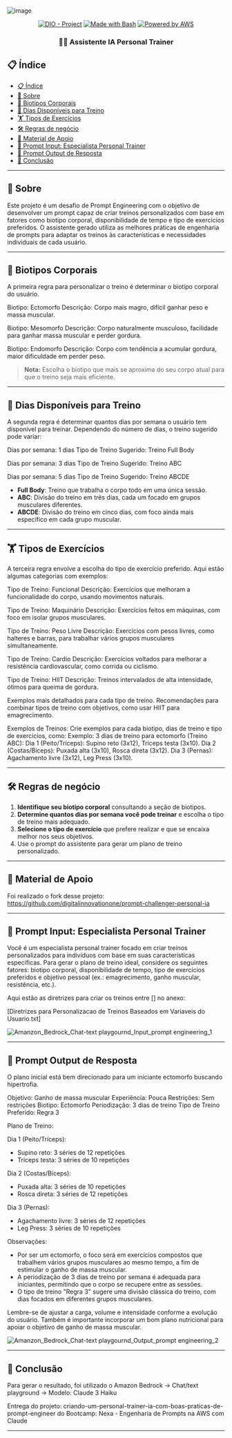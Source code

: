 ![image](https://github.com/user-attachments/assets/59da8ff2-0980-4b7a-8607-8e4d7ae881d2)

<p align="center">
<a href="https://dio.me/"><img src="https://img.shields.io/badge/DIO-Project-FED564?logo=youtube" alt="DIO - Project"></a>
<a href="https://www.gnu.org/software/bash/" title="Go to Bash homepage"><img src="https://img.shields.io/badge/Prompt-Project-FED564?logo=gnu-bash&amp;logoColor=white" alt="Made with Bash"></a>
<a href="https://aws.amazon.com/" title="Powered by AWS">
  <img src="https://img.shields.io/badge/Powered%20by-AWS-FED564?logo=icloud&logoColor=white" alt="Powered by AWS">
</a>
</p>

<p align="center">
  <h3 align="center">🏋️‍♂️ Assistente IA Personal Trainer</h3>

## 📋 Índice

- [📋 Índice](#-índice)
- [📝 Sobre](#-sobre)
- [💪 Biotipos Corporais](#-biotipos-corporais)
- [📅 Dias Disponíveis para Treino](#-dias-disponíveis-para-treino)
- [🏋️ Tipos de Exercícios](#️-tipos-de-exercícios)
- [🛠️ Regras de negócio](#️-regras-de-negócio)
- [📖 Material de Apoio](#-material-de-apoio)
- [🎯 Prompt Input: Especialista Personal Trainer ](#-prompt-input-especialista-personal-trainer)
- [🎯 Prompt Output de Resposta ](#-prompt-output-de-resposta)
- [💪 Conclusão ](#-conclusão)
  
---

## 📝 Sobre

Este projeto é um desafio de Prompt Engineering com o objetivo de desenvolver um prompt capaz de criar treinos personalizados com base em fatores como biotipo corporal, disponibilidade de tempo e tipo de exercícios preferidos. O assistente gerado utiliza as melhores práticas de engenharia de prompts para adaptar os treinos às características e necessidades individuais de cada usuário.

---

## 💪 Biotipos Corporais

A primeira regra para personalizar o treino é determinar o biotipo corporal do usuário. 

Biotipo: Ectomorfo
Descrição: Corpo mais magro, difícil ganhar peso e massa muscular.

Biotipo: Mesomorfo
Descrição: Corpo naturalmente musculoso, facilidade para ganhar massa muscular e perder gordura.

Biotipo: Endomorfo
Descrição: Corpo com tendência a acumular gordura, maior dificuldade em perder peso.

> **Nota:** Escolha o biotipo que mais se aproxima do seu corpo atual para que o treino seja mais eficiente.

---

## 📅 Dias Disponíveis para Treino

A segunda regra é determinar quantos dias por semana o usuário tem disponível para treinar. Dependendo do número de dias, o treino sugerido pode variar:

Dias por semana: 1 dias
Tipo de Treino Sugerido: Treino Full Body

Dias por semana: 3 dias
Tipo de Treino Sugerido: Treino ABC

Dias por semana: 5 dias
Tipo de Treino Sugerido: Treino ABCDE

- **Full Body**: Treino que trabalha o corpo todo em uma única sessão.
- **ABC**: Divisão do treino em três dias, cada um focado em grupos musculares diferentes.
- **ABCDE**: Divisão do treino em cinco dias, com foco ainda mais específico em cada grupo muscular.

---

## 🏋️ Tipos de Exercícios

A terceira regra envolve a escolha do tipo de exercício preferido. Aqui estão algumas categorias com exemplos:

Tipo de Treino: Funcional
Descrição: Exercícios que melhoram a funcionalidade do corpo, usando movimentos naturais.

Tipo de Treino: Maquinário
Descrição: Exercícios feitos em máquinas, com foco em isolar grupos musculares.

Tipo de Treino: Peso Livre
Descrição: Exercícios com pesos livres, como halteres e barras, para trabalhar vários grupos musculares simultaneamente.

Tipo de Treino: Cardio
Descrição: Exercícios voltados para melhorar a resistência cardiovascular, como corrida ou ciclismo.

Tipo de Treino: HIIT
Descrição: Treinos intervalados de alta intensidade, ótimos para queima de gordura.

Exemplos mais detalhados para cada tipo de treino.
Recomendações para combinar tipos de treino com objetivos, como usar HIIT para emagrecimento.

Exemplos de Treinos:
Crie exemplos para cada biotipo, dias de treino e tipo de exercícios, como:
Exemplo: 3 dias de treino para ectomorfo (Treino ABC):
Dia 1 (Peito/Tríceps): Supino reto (3x12), Tríceps testa (3x10).
Dia 2 (Costas/Bíceps): Puxada alta (3x10), Rosca direta (3x12).
Dia 3 (Pernas): Agachamento livre (3x12), Leg Press (3x10).

---

## 🛠 Regras de negócio

1. **Identifique seu biotipo corporal** consultando a seção de biotipos.
2. **Determine quantos dias por semana você pode treinar** e escolha o tipo de treino mais adequado.
3. **Selecione o tipo de exercício** que prefere realizar e que se encaixa melhor nos seus objetivos.
4. Use o prompt do assistente para gerar um plano de treino personalizado.

---

## 📖 Material de Apoio

Foi realizado o fork desse projeto: https://github.com/digitalinnovationone/prompt-challenger-personal-ia

---

## 🎯 Prompt Input: Especialista Personal Trainer

Você é um especialista personal trainer focado em criar treinos personalizados para indivíduos com base em suas características específicas. Para gerar o plano de treino ideal, considere os seguintes fatores: biotipo corporal, disponibilidade de tempo, tipo de exercícios preferidos e objetivo pessoal (ex.: emagrecimento, ganho muscular, resistência, etc.).

Aqui estão as diretrizes para criar os treinos entre [] no anexo:

[Diretrizes para Personalizacao de Treinos Baseados em Variaveis do Usuario.txt]

![Amanzon_Bedrock_Chat-text playgournd_Input_prompt engineering_1](https://github.com/user-attachments/assets/6b4b9649-62ab-4e57-a045-22fe7ee7db9c)

--- 

## 🎯 Prompt Output de Resposta

O plano inicial está bem direcionado para um iniciante ectomorfo buscando hipertrofia.  

Objetivo: Ganho de massa muscular
Experiência: Pouca
Restrições: Sem restrições
Biotipo: Ectomorfo
Periodização: 3 dias de treino
Tipo de Treino Preferido: Regra 3

Plano de Treino:

Dia 1 (Peito/Tríceps):
- Supino reto: 3 séries de 12 repetições
- Tríceps testa: 3 séries de 10 repetições

Dia 2 (Costas/Bíceps):
- Puxada alta: 3 séries de 10 repetições
- Rosca direta: 3 séries de 12 repetições 

Dia 3 (Pernas):
- Agachamento livre: 3 séries de 12 repetições
- Leg Press: 3 séries de 10 repetições

Observações:

- Por ser um ectomorfo, o foco será em exercícios compostos que trabalhem vários grupos musculares ao mesmo tempo, a fim de estimular o ganho de massa muscular.
- A periodização de 3 dias de treino por semana é adequada para iniciantes, permitindo que o corpo se recupere entre as sessões.
- O tipo de treino "Regra 3" sugere uma divisão clássica do treino, com dias focados em diferentes grupos musculares.

Lembre-se de ajustar a carga, volume e intensidade conforme a evolução do usuário. Também é importante incorporar um bom plano nutricional para apoiar o objetivo de ganho de massa muscular.

![Amanzon_Bedrock_Chat-text playgournd_Output_prompt engineering_2](https://github.com/user-attachments/assets/1253f682-3f4a-4252-bea4-68c5393428b0)

---

## 💪 Conclusão

Para gerar o resultado, foi utilizado o Amazon Bedrock -> Chat/text playground -> Modelo: Claude 3 Haiku

Entrega do projeto: criando-um-personal-trainer-ia-com-boas-praticas-de-prompt-engineer do Bootcamp: Nexa - Engenharia de Prompts na AWS com Claude

---
